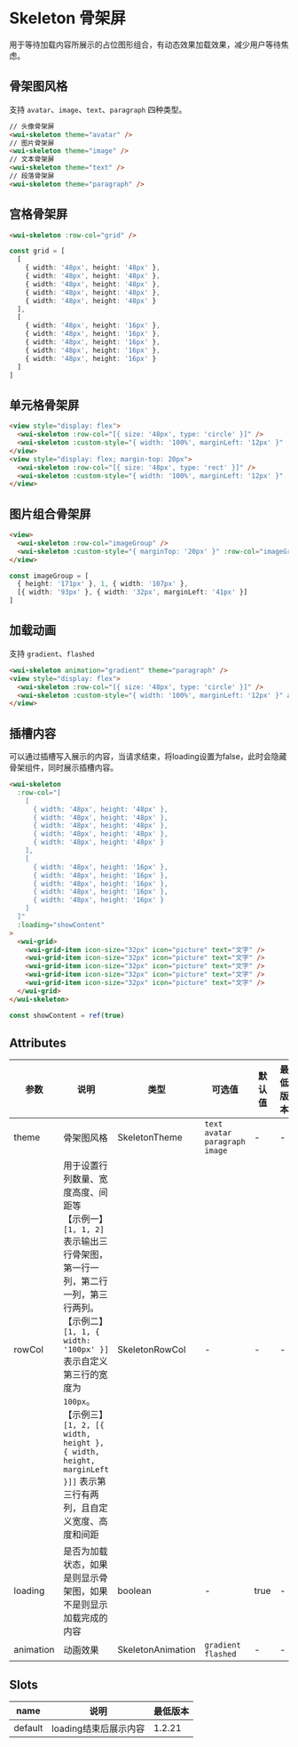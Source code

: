 <frame/>

# Skeleton 骨架屏

用于等待加载内容所展示的占位图形组合，有动态效果加载效果，减少用户等待焦虑。

## 骨架图风格

支持 `avatar`、`image`、`text`、`paragraph` 四种类型。

```html
// 头像骨架屏
<wui-skeleton theme="avatar" />
// 图片骨架屏
<wui-skeleton theme="image" />
// 文本骨架屏
<wui-skeleton theme="text" />
// 段落骨架屏
<wui-skeleton theme="paragraph" />

```

## 宫格骨架屏

```html
<wui-skeleton :row-col="grid" />
```

```ts
const grid = [
  [
    { width: '48px', height: '48px' },
    { width: '48px', height: '48px' },
    { width: '48px', height: '48px' },
    { width: '48px', height: '48px' },
    { width: '48px', height: '48px' }
  ],
  [
    { width: '48px', height: '16px' },
    { width: '48px', height: '16px' },
    { width: '48px', height: '16px' },
    { width: '48px', height: '16px' },
    { width: '48px', height: '16px' }
  ]
]
```

## 单元格骨架屏

```html
<view style="display: flex">
  <wui-skeleton :row-col="[{ size: '48px', type: 'circle' }]" />
  <wui-skeleton :custom-style="{ width: '100%', marginLeft: '12px' }" :row-col="[{ width: '50%' }, { width: '100%' }]" />
</view>
<view style="display: flex; margin-top: 20px">
  <wui-skeleton :row-col="[{ size: '48px', type: 'rect' }]" />
  <wui-skeleton :custom-style="{ width: '100%', marginLeft: '12px' }" :row-col="[{ width: '50%' }, { width: '100%' }]" />
</view>
```

## 图片组合骨架屏

```html
<view>
  <wui-skeleton :row-col="imageGroup" />
  <wui-skeleton :custom-style="{ marginTop: '20px' }" :row-col="imageGroup" />
</view>
```

```ts
const imageGroup = [
  { height: '171px' }, 1, { width: '107px' }, 
  [{ width: '93px' }, { width: '32px', marginLeft: '41px' }]
]
```

## 加载动画

支持 `gradient`、`flashed`

```html
<wui-skeleton animation="gradient" theme="paragraph" />
<view style="display: flex">
  <wui-skeleton :row-col="[{ size: '48px', type: 'circle' }]" />
  <wui-skeleton :custom-style="{ width: '100%', marginLeft: '12px' }" animation="flashed" theme="paragraph" />
</view>
```

## 插槽内容

可以通过插槽写入展示的内容，当请求结束，将loading设置为false，此时会隐藏骨架组件，同时展示插槽内容。

```html
<wui-skeleton 
  :row-col="[
    [
      { width: '48px', height: '48px' },
      { width: '48px', height: '48px' },
      { width: '48px', height: '48px' },
      { width: '48px', height: '48px' },
      { width: '48px', height: '48px' }
    ],
    [
      { width: '48px', height: '16px' },
      { width: '48px', height: '16px' },
      { width: '48px', height: '16px' },
      { width: '48px', height: '16px' },
      { width: '48px', height: '16px' }
    ]
  ]" 
  :loading="showContent"
>
  <wui-grid>
    <wui-grid-item icon-size="32px" icon="picture" text="文字" />
    <wui-grid-item icon-size="32px" icon="picture" text="文字" />
    <wui-grid-item icon-size="32px" icon="picture" text="文字" />
    <wui-grid-item icon-size="32px" icon="picture" text="文字" />
    <wui-grid-item icon-size="32px" icon="picture" text="文字" />
  </wui-grid>
</wui-skeleton>
```

```js
const showContent = ref(true)
```

## Attributes

| 参数      | 说明                                                                                                                                                                                                                                                                                                                           | 类型              | 可选值                              | 默认值 | 最低版本 |
| --------- | ------------------------------------------------------------------------------------------------------------------------------------------------------------------------------------------------------------------------------------------------------------------------------------------------------------------------------ | ----------------- | ----------------------------------- | ------ | -------- |
| theme     | 骨架图风格                                                                                                                                                                                                                                                                                                                     | SkeletonTheme     | `text` `avatar` `paragraph` `image` | -      | -        |
| rowCol    | 用于设置行列数量、宽度高度、间距等<br />【示例一】`[1, 1, 2]` 表示输出三行骨架图，第一行一列，第二行一列，第三行两列。 <br />【示例二】`[1, 1, { width: '100px' }]` 表示自定义第三行的宽度为 `100px`。 <br />【示例三】`[1, 2, [{ width, height }, { width, height, marginLeft }]]` 表示第三行有两列，且自定义宽度、高度和间距 | SkeletonRowCol    | -                                   | -      | -        |
| loading   | 是否为加载状态，如果是则显示骨架图，如果不是则显示加载完成的内容                                                                                                                                                                                                                                                               | boolean           | -                                   | true   | -        |
| animation | 动画效果                                                                                                                                                                                                                                                                                                                       | SkeletonAnimation | `gradient` `flashed`                | -      | -        |

## Slots

| name    | 说明                  | 最低版本         |
| ------- | --------------------- | ---------------- |
| default | loading结束后展示内容 | 1.2.21 |
